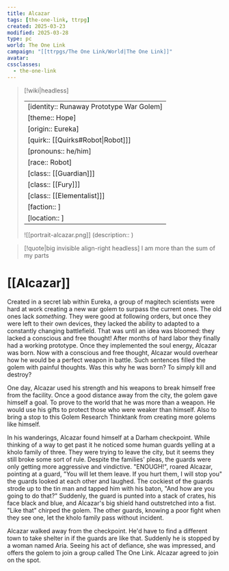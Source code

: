 ```yaml
---
title: Alcazar
tags: [the-one-link, ttrpg]
created: 2025-03-23
modified: 2025-03-28
type: pc
world: The One Link
campaign: "[[ttrpgs/The One Link/World|The One Link]]"
avatar: 
cssclasses:
  - the-one-link
---
```


> [!wiki|headless]
>
> |               |
> | ------------- |
> | [identity:: Runaway Prototype War Golem] |
> | [theme:: Hope] |
> | [origin:: Eureka] |
> | [quirk:: [[Quirks#Robot\|Robot]]] |
> | [pronouns:: he/him] |
> | [race:: Robot] |
> | [class:: [[Guardian]]] |
> | [class:: [[Fury]]] |
> | [class:: [[Elementalist]]] |
> | [faction:: ] |
> | [location:: ] |
>
> ![[portrait-alcazar.png]]
> (description:: )

> [!quote|big invisible align-right headless]
> I am more than the sum of my parts

# [[Alcazar]]

Created in a secret lab within Eureka, a group of magitech scientists were hard at work creating a new war golem to surpass the current ones. The old ones lack _something_. They were good at following orders, but once they were left to their own devices, they lacked the ability to adapted to a constantly changing battlefield. That was until an idea was bloomed: they lacked a conscious and free thought! After months of hard labor they finally had a working prototype. Once they implemented the soul energy, Alcazar was born. Now with a conscious and free thought, Alcazar would overhear how he would be a perfect weapon in battle. Such sentences filled the golem with painful thoughts. Was this why he was born? To simply kill and destroy?

One day, Alcazar used his strength and his weapons to break himself free from the facility. Once a good distance away from the city, the golem gave himself a goal. To prove to the world that he was more than a weapon. He would use his gifts to protect those who were weaker than himself. Also to bring a stop to this Golem Research Thinktank from creating more golems like himself.

In his wanderings, Alcazar found himself at a Darham checkpoint. While thinking of a way to get past it he noticed some human guards yelling at a kholo family of three. They were trying to leave the city, but it seems they still broke some sort of rule. Despite the families' pleas, the guards were only getting more aggressive and vindictive. "ENOUGH!", roared Alcazar, pointing at a guard, "You will let them leave. If you hurt them, I will stop you" the guards looked at each other and laughed. The cockiest of the guards strode up to the tin man and tapped him with his baton, "And how are you going to do that?" Suddenly, the guard is punted into a stack of crates, his face black and blue, and Alcazar's big shield hand outstretched into a fist. "Like that" chirped the golem. The other guards, knowing a poor fight when they see one, let the kholo family pass without incident.

Alcazar walked away from the checkpoint. He'd have to find a different town to take shelter in if the guards are like that. Suddenly he is stopped by a woman named Aria. Seeing his act of defiance, she was impressed, and offers the golem to join a group called The One Link. Alcazar agreed to join on the spot.
